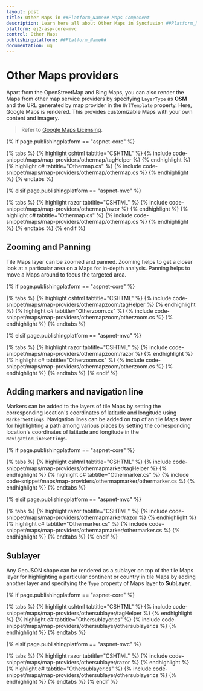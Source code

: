```yaml
---
layout: post
title: Other Maps in ##Platform_Name## Maps Component
description: Learn here all about Other Maps in Syncfusion ##Platform_Name## Maps component of Syncfusion Essential JS 2 and more.
platform: ej2-asp-core-mvc
control: Other Maps
publishingplatform: ##Platform_Name##
documentation: ug
---
```


# Other Maps providers

Apart from the OpenStreetMap and Bing Maps, you can also render the Maps from other map service providers by specifying `LayerType` as **OSM** and the URL generated by map provider in the `UrlTemplate` property. Here, Google Maps is rendered. This provides customizable Maps with your own content and imagery.

>Refer to [Google Maps Licensing](https://developers.google.com/maps/terms#10-license-restrictions).

{% if page.publishingplatform == "aspnet-core" %}

{% tabs %}
{% highlight cshtml tabtitle="CSHTML" %}
{% include code-snippet/maps/map-providers/othermap/tagHelper %}
{% endhighlight %}
{% highlight c# tabtitle="Othermap.cs" %}
{% include code-snippet/maps/map-providers/othermap/othermap.cs %}
{% endhighlight %}
{% endtabs %}

{% elsif page.publishingplatform == "aspnet-mvc" %}

{% tabs %}
{% highlight razor tabtitle="CSHTML" %}
{% include code-snippet/maps/map-providers/othermap/razor %}
{% endhighlight %}
{% highlight c# tabtitle="Othermap.cs" %}
{% include code-snippet/maps/map-providers/othermap/othermap.cs %}
{% endhighlight %}
{% endtabs %}
{% endif %}



## Zooming and Panning

Tile Maps layer can be zoomed and panned. Zooming helps to get a closer look at a particular area on a Maps for in-depth analysis. Panning helps to move a Maps around to focus the targeted area.

{% if page.publishingplatform == "aspnet-core" %}

{% tabs %}
{% highlight cshtml tabtitle="CSHTML" %}
{% include code-snippet/maps/map-providers/othermapzoom/tagHelper %}
{% endhighlight %}
{% highlight c# tabtitle="Otherzoom.cs" %}
{% include code-snippet/maps/map-providers/othermapzoom/otherzoom.cs %}
{% endhighlight %}
{% endtabs %}

{% elsif page.publishingplatform == "aspnet-mvc" %}

{% tabs %}
{% highlight razor tabtitle="CSHTML" %}
{% include code-snippet/maps/map-providers/othermapzoom/razor %}
{% endhighlight %}
{% highlight c# tabtitle="Otherzoom.cs" %}
{% include code-snippet/maps/map-providers/othermapzoom/otherzoom.cs %}
{% endhighlight %}
{% endtabs %}
{% endif %}



## Adding markers and navigation line

Markers can be added to the layers of tile Maps by setting the corresponding location's coordinates of latitude and longitude using `MarkerSettings`. Navigation lines can be added on top of an tile Maps layer for highlighting a path among various places by setting the corresponding location's coordinates of latitude and longitude in the `NavigationLineSettings`.

{% if page.publishingplatform == "aspnet-core" %}

{% tabs %}
{% highlight cshtml tabtitle="CSHTML" %}
{% include code-snippet/maps/map-providers/othermapmarker/tagHelper %}
{% endhighlight %}
{% highlight c# tabtitle="Othermarker.cs" %}
{% include code-snippet/maps/map-providers/othermapmarker/othermarker.cs %}
{% endhighlight %}
{% endtabs %}

{% elsif page.publishingplatform == "aspnet-mvc" %}

{% tabs %}
{% highlight razor tabtitle="CSHTML" %}
{% include code-snippet/maps/map-providers/othermapmarker/razor %}
{% endhighlight %}
{% highlight c# tabtitle="Othermarker.cs" %}
{% include code-snippet/maps/map-providers/othermapmarker/othermarker.cs %}
{% endhighlight %}
{% endtabs %}
{% endif %}



## Sublayer

Any GeoJSON shape can be rendered as a sublayer on top of the tile Maps layer for highlighting a particular continent or country in tile Maps by adding another layer and specifying the `Type` property of Maps layer to **SubLayer**.

{% if page.publishingplatform == "aspnet-core" %}

{% tabs %}
{% highlight cshtml tabtitle="CSHTML" %}
{% include code-snippet/maps/map-providers/othersublayer/tagHelper %}
{% endhighlight %}
{% highlight c# tabtitle="Othersublayer.cs" %}
{% include code-snippet/maps/map-providers/othersublayer/othersublayer.cs %}
{% endhighlight %}
{% endtabs %}

{% elsif page.publishingplatform == "aspnet-mvc" %}

{% tabs %}
{% highlight razor tabtitle="CSHTML" %}
{% include code-snippet/maps/map-providers/othersublayer/razor %}
{% endhighlight %}
{% highlight c# tabtitle="Othersublayer.cs" %}
{% include code-snippet/maps/map-providers/othersublayer/othersublayer.cs %}
{% endhighlight %}
{% endtabs %}
{% endif %}

